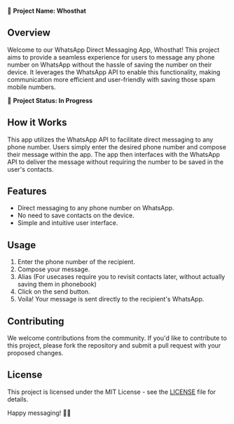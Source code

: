 🚀 **Project Name: Whosthat**

## Overview
Welcome to our WhatsApp Direct Messaging App, Whosthat! This project aims to provide a seamless experience for users to message any phone number on WhatsApp without the hassle of saving the number on their device. It leverages the WhatsApp API to enable this functionality, making communication more efficient and user-friendly with saving those spam mobile numbers.

🔧 **Project Status: In Progress**

## How it Works
This app utilizes the WhatsApp API to facilitate direct messaging to any phone number. Users simply enter the desired phone number and compose their message within the app. The app then interfaces with the WhatsApp API to deliver the message without requiring the number to be saved in the user's contacts.

## Features
- Direct messaging to any phone number on WhatsApp.
- No need to save contacts on the device.
- Simple and intuitive user interface.

## Usage
1. Enter the phone number of the recipient.
2. Compose your message.
3. Alias (For usecases require you to revisit contacts later, without actually saving them in phonebook)
4. Click on the send button.
5. Voila! Your message is sent directly to the recipient's WhatsApp.

## Contributing
We welcome contributions from the community. If you'd like to contribute to this project, please fork the repository and submit a pull request with your proposed changes.

## License
This project is licensed under the MIT License - see the [LICENSE](LICENSE) file for details.

Happy messaging! 📱💬
